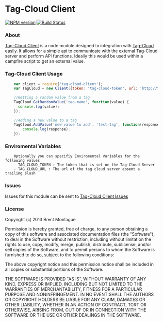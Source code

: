 Tag-Cloud Client
===================

[![NPM version](https://badge.fury.io/js/tag-cloud-client.png)](https://npmjs.org/package/tag-cloud-client) [![Build Status](https://travis-ci.org/bigbam505/tag-cloud-client.png?branch=master)](https://travis-ci.org/bigbam505/tag-cloud-client)

### About

[Tag-Cloud Client](http://github.com/bigbam505/tag-cloud-client) is a node module designed to integration with [Tag-Cloud](http://github.com/bigbam505/tag-cloud) easily.  It allows for a simple api to communicate with the external Tag-Cloud server and perform API functions.  Ideally this would be used within a campfire script to get an external value.

### Tag-Cloud Client Usage

```javascript
    var client = require('tag-cloud-client');
    var TagCloud = new Client({token: 'tag-cloud-token', url: 'http://tag-cloud.domain.com/'});
    
    //Getting a random value from a tag
    TagCloud.GetRandomValue('tag-name', function(value) {
      console.log(value);
    });
    
    //Adding a new value to a tag
    TagCloud.AddValue('new value to add', 'test-tag', function(response) {
        console.log(response);
    });
```

### Enviromental Variables

```
    Optionally you can specifiy Enviromental Variables for the following values
    - TAG_CLOUD_TOKEN : The token that is set on the Tag-Cloud Server
    - TAG_CLOUD_URL : The url of the tag cloud server absent a trailing slash
```

### Issues

Issues for this module can be sent to [Tag-Cloud Client Issues](https://github.com/bigbam505/tag-cloud-client/issues)

### License

Copyright (c) 2013 Brent Montague

Permission is hereby granted, free of charge, to any person obtaining a copy of this software and associated documentation files (the "Software"), to deal in the Software without restriction, including without limitation the rights to use, copy, modify, merge, publish, distribute, sublicense, and/or sell copies of the Software, and to permit persons to whom the Software is furnished to do so, subject to the following conditions:

The above copyright notice and this permission notice shall be included in all copies or substantial portions of the Software.

THE SOFTWARE IS PROVIDED "AS IS", WITHOUT WARRANTY OF ANY KIND, EXPRESS OR IMPLIED, INCLUDING BUT NOT LIMITED TO THE WARRANTIES OF MERCHANTABILITY, FITNESS FOR A PARTICULAR PURPOSE AND NONINFRINGEMENT. IN NO EVENT SHALL THE AUTHORS OR COPYRIGHT HOLDERS BE LIABLE FOR ANY CLAIM, DAMAGES OR OTHER LIABILITY, WHETHER IN AN ACTION OF CONTRACT, TORT OR OTHERWISE, ARISING FROM, OUT OF OR IN CONNECTION WITH THE SOFTWARE OR THE USE OR OTHER DEALINGS IN THE SOFTWARE.
